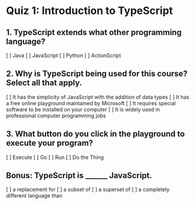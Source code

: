 # Quiz 1: Introduction to TypeScript

## 1. TypeScript extends what other programming language?

[ ] Java
[ ] JavaScript
[ ] Python
[ ] ActionScript

## 2. Why is TypeScript being used for this course? Select all that apply.

[ ] It has the simplicity of JavaScript with the addition of data types
[ ] It has a free online playground maintained by Microsoft
[ ] It requires special software to be installed on your computer
[ ] It is widely used in professional computer programming jobs

## 3. What button do you click in the playground to execute your program?

[ ] Execute
[ ] Go
[ ] Run
[ ] Do the Thing

## Bonus: TypeScript is ______ JavaScript.

[ ] a replacement for
[ ] a subset of
[ ] a superset of
[ ] a completely different language than
